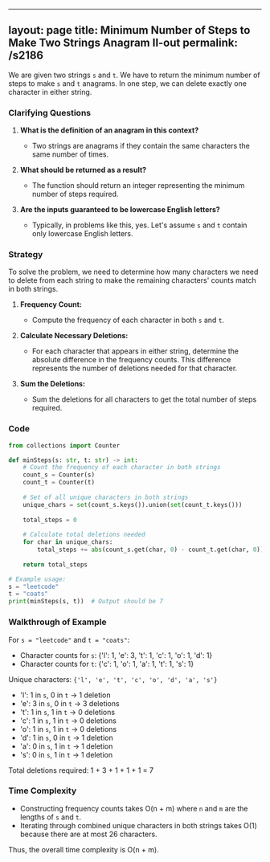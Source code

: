 
---
layout: page
title:  Minimum Number of Steps to Make Two Strings Anagram II-out
permalink: /s2186
---

We are given two strings `s` and `t`. We have to return the minimum number of steps to make `s` and `t` anagrams. In one step, we can delete exactly one character in either string.

### Clarifying Questions

1. **What is the definition of an anagram in this context?**
   - Two strings are anagrams if they contain the same characters the same number of times.

2. **What should be returned as a result?**
   - The function should return an integer representing the minimum number of steps required.

3. **Are the inputs guaranteed to be lowercase English letters?**
   - Typically, in problems like this, yes. Let's assume `s` and `t` contain only lowercase English letters.

### Strategy

To solve the problem, we need to determine how many characters we need to delete from each string to make the remaining characters' counts match in both strings.

1. **Frequency Count:**
   - Compute the frequency of each character in both `s` and `t`.

2. **Calculate Necessary Deletions:**
   - For each character that appears in either string, determine the absolute difference in the frequency counts. This difference represents the number of deletions needed for that character.

3. **Sum the Deletions:**
   - Sum the deletions for all characters to get the total number of steps required.

### Code

```python
from collections import Counter

def minSteps(s: str, t: str) -> int:
    # Count the frequency of each character in both strings
    count_s = Counter(s)
    count_t = Counter(t)
    
    # Set of all unique characters in both strings
    unique_chars = set(count_s.keys()).union(set(count_t.keys()))
    
    total_steps = 0
    
    # Calculate total deletions needed
    for char in unique_chars:
        total_steps += abs(count_s.get(char, 0) - count_t.get(char, 0))
    
    return total_steps

# Example usage:
s = "leetcode"
t = "coats"
print(minSteps(s, t))  # Output should be 7
```

### Walkthrough of Example

For `s = "leetcode"` and `t = "coats"`:

- Character counts for `s`: {'l': 1, 'e': 3, 't': 1, 'c': 1, 'o': 1, 'd': 1}
- Character counts for `t`: {'c': 1, 'o': 1, 'a': 1, 't': 1, 's': 1}

Unique characters: `{'l', 'e', 't', 'c', 'o', 'd', 'a', 's'}`
- 'l': 1 in `s`, 0 in `t` -> 1 deletion
- 'e': 3 in `s`, 0 in `t` -> 3 deletions
- 't': 1 in `s`, 1 in `t` -> 0 deletions
- 'c': 1 in `s`, 1 in `t` -> 0 deletions
- 'o': 1 in `s`, 1 in `t` -> 0 deletions
- 'd': 1 in `s`, 0 in `t` -> 1 deletion
- 'a': 0 in `s`, 1 in `t` -> 1 deletion
- 's': 0 in `s`, 1 in `t` -> 1 deletion

Total deletions required: 1 + 3 + 1 + 1 + 1 = 7

### Time Complexity

- Constructing frequency counts takes O(n + m) where `n` and `m` are the lengths of `s` and `t`.
- Iterating through combined unique characters in both strings takes O(1) because there are at most 26 characters.

Thus, the overall time complexity is O(n + m).